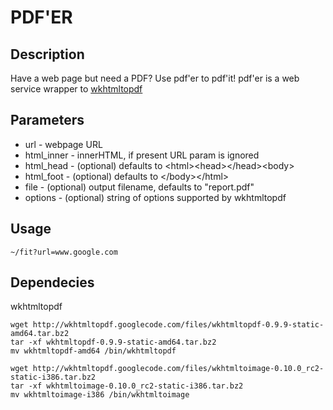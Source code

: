 # PDF'ER

## Description

Have a web page but need a PDF? Use pdf'er to pdf'it!
pdf'er is a web service wrapper to [wkhtmltopdf](http://code.google.com/p/wkhtmltopdf/)

## Parameters

- url - webpage URL
- html_inner - innerHTML, if present URL param is ignored
- html_head - (optional) defaults to &lt;html&gt;&lt;head&gt;&lt;/head&gt;&lt;body&gt;
- html_foot - (optional) defaults to &lt;/body&gt;&lt;/html&gt;
- file - (optional) output filename, defaults to "report.pdf"
- options - (optional) string of options supported by wkhtmltopdf

## Usage
    ~/fit?url=www.google.com

## Dependecies

wkhtmltopdf

```
wget http://wkhtmltopdf.googlecode.com/files/wkhtmltopdf-0.9.9-static-amd64.tar.bz2
tar -xf wkhtmltopdf-0.9.9-static-amd64.tar.bz2
mv wkhtmltopdf-amd64 /bin/wkhtmltopdf

wget http://wkhtmltopdf.googlecode.com/files/wkhtmltoimage-0.10.0_rc2-static-i386.tar.bz2
tar -xf wkhtmltoimage-0.10.0_rc2-static-i386.tar.bz2 
mv wkhtmltoimage-i386 /bin/wkhtmltoimage
```
